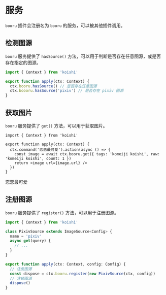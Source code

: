 # 服务

`booru` 插件会注册名为 `booru` 的服务，可以被其他插件调用。

## 检测图源

`booru` 服务提供了 `hasSource()` 方法，可以用于判断是否存在任意图源，或是否存在指定的图源。

```ts
import { Context } from 'koishi'

export function apply(ctx: Context) {
  ctx.booru.hasSource() // 是否存在任意图源
  ctx.boooru.hasSource('pixiv') // 是否存在 pixiv 图源
}
```

## 获取图片

`booru` 服务提供了 `get()` 方法，可以用于获取图片。

```tsx
import { Context } from 'koishi'

export function apply(ctx: Context) {
  ctx.command('恋恋最可爱').action(async () => {
    const image = await ctx.booru.get({ tags: 'komeiji koishi', raw: 'komeiji koishi', count: 1 })
    return <image url={image.url} />
  })
}
```

<chat-panel>
<chat-message nickname="Alice">恋恋最可爱</chat-message>
<chat-message nickname="Koishi">
<picture>
  <source srcset="https://pixiv.nl/101250949.jpg" />
  <source srcset="https://pixiv.re/101250949.jpg" />
  <img src="">
</picture>
 <br>
</chat-message>
</chat-panel>

## 注册图源

`booru` 服务提供了 `register()` 方法，可以用于注册图源。

```ts
import { Context } from 'koishi'

class PixivSource extends ImageSource<Config> {
  name = 'pixiv'
  async get(query) {
    // ...
  }
}

export function apply(ctx: Context, config: Config) {
  // 注册图源
  const dispose = ctx.booru.register(new PixivSource(ctx, config))
  // 注销图源
  dispose()
}
```
